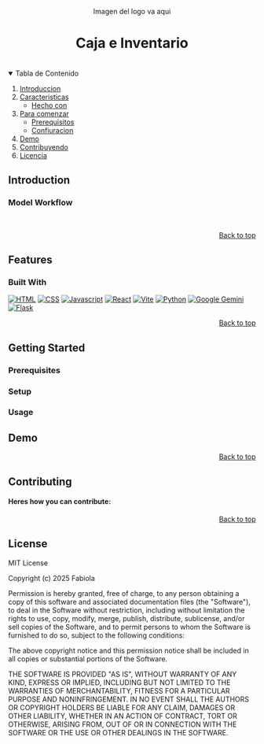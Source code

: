 <a name="readme-top"></a>

<div align="center">
  Imagen del logo va aqui
  <h1>Caja e Inventario</h1>
</div> <br>

<details open>
<summary>Tabla de Contenido</summary>
<ol>
  <li>
    <a href="#introduction">Introduccion</a>
  </li>
  <li>
    <a href="#features">Caracteristicas</a>
    <ul>
      <li>
        <a href="#built-with">Hecho con</a>
      </li>
    </ul>
  </li>
  <li>
    <a href="#getting-started">Para comenzar</a>
    <ul>
      <li><a href="#prerequisites">Prerequisitos</a></li>
      <li><a href="#setup">Confiuracion</a></li>
    </ul>
  </li>
  <li><a href="#demo">Demo</a></li>
  <li><a href="#contributing">Contribuyendo</a></li>
  <li><a href="#license">Licencia</a></li>
</ol>
</details>

## Introduction

### Model Workflow
<div align="center">

</div> <br>
<p align="right"><a href="#readme-top">Back to top</a></p>

## Features

### Built With
[![HTML][HTML]][HTML-url]
[![CSS][CSS]][CSS-url]
[![Javascript][Javascript]][Javascript-url]
[![React][React]][React-url]
[![Vite][Vite]][Vite-url]
[![Python][Python]][Python-url]
[![Google Gemini][Gemini]][Gemini-url]
[![Flask][Flask]][Flask-url]

<p align="right"><a href="#readme-top">Back to top</a></p>


## Getting Started

### Prerequisites

### Setup

### Usage

## Demo
<div align="center">
 
</div>

<p align="right"><a href="#readme-top">Back to top</a></p>


## Contributing

#### Heres how you can contribute:


<p align="right"><a href="#readme-top">Back to top</a></p>


## License
MIT License

Copyright (c) 2025 Fabiola

Permission is hereby granted, free of charge, to any person obtaining a copy
of this software and associated documentation files (the "Software"), to deal
in the Software without restriction, including without limitation the rights
to use, copy, modify, merge, publish, distribute, sublicense, and/or sell
copies of the Software, and to permit persons to whom the Software is
furnished to do so, subject to the following conditions:

The above copyright notice and this permission notice shall be included in all
copies or substantial portions of the Software.

THE SOFTWARE IS PROVIDED "AS IS", WITHOUT WARRANTY OF ANY KIND, EXPRESS OR
IMPLIED, INCLUDING BUT NOT LIMITED TO THE WARRANTIES OF MERCHANTABILITY,
FITNESS FOR A PARTICULAR PURPOSE AND NONINFRINGEMENT. IN NO EVENT SHALL THE
AUTHORS OR COPYRIGHT HOLDERS BE LIABLE FOR ANY CLAIM, DAMAGES OR OTHER
LIABILITY, WHETHER IN AN ACTION OF CONTRACT, TORT OR OTHERWISE, ARISING FROM,
OUT OF OR IN CONNECTION WITH THE SOFTWARE OR THE USE OR OTHER DEALINGS IN THE
SOFTWARE.



[HTML]: https://img.shields.io/badge/HTML-%23E34F26.svg?style=for-the-badge&logo=html5&logoColor=white
[HTML-url]: https://html.spec.whatwg.org/multipage/

[CSS]: https://img.shields.io/badge/CSS-1572B6?style=for-the-badge&logo=css3&logoColor=fff
[CSS-url]: https://www.w3.org/Style/CSS/Overview.en.html

[Javascript]: https://img.shields.io/badge/JavaScript-F7DF1E?style=for-the-badge&logo=javascript&logoColor=000
[Javascript-url]: https://262.ecma-international.org/14.0/

[React]: https://img.shields.io/badge/React-%2320232a.svg?style=for-the-badge&logo=react&logoColor=%2361DAFB
[React-url]: https://react.dev/

[Vite]: https://img.shields.io/badge/Vite-646CFF?style=for-the-badge&logo=vite&logoColor=fff
[Vite-url]: https://vite.dev/

[Python]: https://img.shields.io/badge/python-FFDE57?style=for-the-badge&logo=python&logoColor=4584B6
[Python-url]: https://www.python.org/

[Gemini]: https://img.shields.io/badge/Google%20Gemini-886FBF?style=for-the-badge&logo=googlegemini&logoColor=fff
[Gemini-url]: https://gemini.google.com/app

[Flask]: https://img.shields.io/badge/Flask-000?style=for-the-badge&logo=flask&logoColor=fff
[Flask-url]: https://flask.palletsprojects.com/en/stable/
